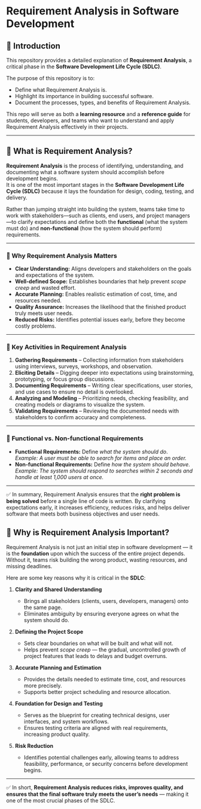 # Requirement Analysis in Software Development  

## 📖 Introduction  
This repository provides a detailed explanation of **Requirement Analysis**, a critical phase in the **Software Development Life Cycle (SDLC)**.  

The purpose of this repository is to:  
- Define what Requirement Analysis is.  
- Highlight its importance in building successful software.  
- Document the processes, types, and benefits of Requirement Analysis.  

This repo will serve as both a **learning resource** and a **reference guide** for students, developers, and teams who want to understand and apply Requirement Analysis effectively in their projects.  

---

## 🔎 What is Requirement Analysis?

**Requirement Analysis** is the process of identifying, understanding, and documenting what a software system should accomplish before development begins.  
It is one of the most important stages in the **Software Development Life Cycle (SDLC)** because it lays the foundation for design, coding, testing, and delivery.

Rather than jumping straight into building the system, teams take time to work with stakeholders—such as clients, end users, and project managers—to clarify expectations and define both the **functional** (what the system must do) and **non-functional** (how the system should perform) requirements.  

---

### 📌 Why Requirement Analysis Matters
- **Clear Understanding:** Aligns developers and stakeholders on the goals and expectations of the system.  
- **Well-defined Scope:** Establishes boundaries that help prevent *scope creep* and wasted effort.  
- **Accurate Planning:** Enables realistic estimation of cost, time, and resources needed.  
- **Quality Assurance:** Increases the likelihood that the finished product truly meets user needs.  
- **Reduced Risks:** Identifies potential issues early, before they become costly problems.  

---

### 📌 Key Activities in Requirement Analysis
1. **Gathering Requirements** – Collecting information from stakeholders using interviews, surveys, workshops, and observation.  
2. **Eliciting Details** – Digging deeper into expectations using brainstorming, prototyping, or focus group discussions.  
3. **Documenting Requirements** – Writing clear specifications, user stories, and use cases to ensure no detail is overlooked.  
4. **Analyzing and Modeling** – Prioritizing needs, checking feasibility, and creating models or diagrams to visualize the system.  
5. **Validating Requirements** – Reviewing the documented needs with stakeholders to confirm accuracy and completeness.  

---

### 📌 Functional vs. Non-functional Requirements
- **Functional Requirements:** Define *what the system should do*.  
  *Example: A user must be able to search for items and place an order.*  
- **Non-functional Requirements:** Define *how the system should behave*.  
  *Example: The system should respond to searches within 2 seconds and handle at least 1,000 users at once.*  

---

✅ In summary, Requirement Analysis ensures that the **right problem is being solved** before a single line of code is written. By clarifying expectations early, it increases efficiency, reduces risks, and helps deliver software that meets both business objectives and user needs.

## 🌟 Why is Requirement Analysis Important?

Requirement Analysis is not just an initial step in software development — it is the **foundation** upon which the success of the entire project depends. Without it, teams risk building the wrong product, wasting resources, and missing deadlines.  

Here are some key reasons why it is critical in the **SDLC**:  

1. **Clarity and Shared Understanding**  
   - Brings all stakeholders (clients, users, developers, managers) onto the same page.  
   - Eliminates ambiguity by ensuring everyone agrees on what the system should do.  

2. **Defining the Project Scope**  
   - Sets clear boundaries on what will be built and what will not.  
   - Helps prevent *scope creep* — the gradual, uncontrolled growth of project features that leads to delays and budget overruns.  

3. **Accurate Planning and Estimation**  
   - Provides the details needed to estimate time, cost, and resources more precisely.  
   - Supports better project scheduling and resource allocation.  

4. **Foundation for Design and Testing**  
   - Serves as the blueprint for creating technical designs, user interfaces, and system workflows.  
   - Ensures testing criteria are aligned with real requirements, increasing product quality.  

5. **Risk Reduction**  
   - Identifies potential challenges early, allowing teams to address feasibility, performance, or security concerns before development begins.  

---

✅ In short, **Requirement Analysis reduces risks, improves quality, and ensures that the final software truly meets the user’s needs** — making it one of the most crucial phases of the SDLC.


